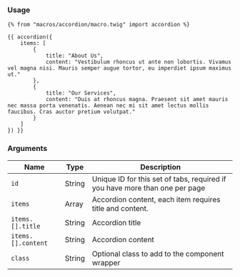 ### Usage

```
{% from "macros/accordion/macro.twig" import accordion %}

{{ accordion({
    items: [
        {
            title: "About Us",
            content: "Vestibulum rhoncus ut ante non lobortis. Vivamus vel magna nisi. Mauris semper augue tortor, eu imperdiet ipsum maximus ut."
        },
        {
            title: "Our Services",
            content: "Duis at rhoncus magna. Praesent sit amet mauris nec massa porta venenatis. Aenean nec mi sit amet lectus mollis faucibus. Cras auctor pretium volutpat."
        }
    ]
}) }}
```

### Arguments

| Name               | Type   | Description                                                                 |
| ------------------ | ------ | --------------------------------------------------------------------------- |
| `id`               | String | Unique ID for this set of tabs, required if you have more than one per page |
| `items`            | Array  | Accordion content, each item requires title and content.                    |
| `items.[].title`   | String | Accordion title                                                             |
| `items.[].content` | String | Accordion content                                                           |
| `class`            | String | Optional class to add to the component wrapper                              |
